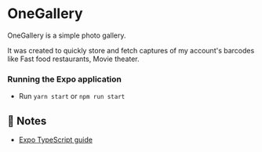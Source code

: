 # OneGallery

OneGallery is a simple photo gallery.

It was created to quickly store and fetch captures of my account's barcodes like Fast food restaurants, Movie theater.

### Running the Expo application

- Run `yarn start` or `npm run start`

## 📝 Notes

- [Expo TypeScript guide](https://docs.expo.dev/versions/latest/guides/typescript/)
